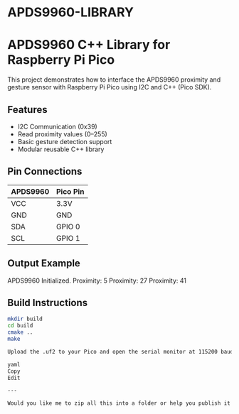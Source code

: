 # APDS9960-LIBRARY
# APDS9960 C++ Library for Raspberry Pi Pico

This project demonstrates how to interface the APDS9960 proximity and gesture sensor with Raspberry Pi Pico using I2C and C++ (Pico SDK).

## Features
- I2C Communication (0x39)
- Read proximity values (0–255)
- Basic gesture detection support
- Modular reusable C++ library

## Pin Connections

| APDS9960 | Pico Pin |
|----------|----------|
| VCC      | 3.3V     |
| GND      | GND      |
| SDA      | GPIO 0   |
| SCL      | GPIO 1   |

## Output Example
APDS9960 Initialized.
Proximity: 5
Proximity: 27
Proximity: 41


## Build Instructions
```bash
mkdir build
cd build
cmake ..
make

Upload the .uf2 to your Pico and open the serial monitor at 115200 baud.

yaml
Copy
Edit

---

Would you like me to zip all this into a folder or help you publish it to GitHub directly?
